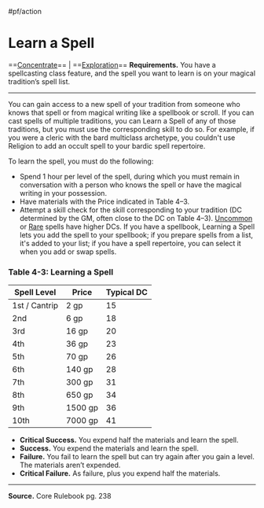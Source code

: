 #pf/action 
# Learn a Spell
==[Concentrate](../Traits/Concentrate.md)== | ==[Exploration](../Traits/Exploration.md)==
**Requirements.** You have a spellcasting class feature, and the spell you want to learn is on your magical tradition’s spell list.

---
You can gain access to a new spell of your tradition from someone who knows that spell or from magical writing like a spellbook or scroll. If you can cast spells of multiple traditions, you can Learn a Spell of any of those traditions, but you must use the corresponding skill to do so. For example, if you were a cleric with the bard multiclass archetype, you couldn't use Religion to add an occult spell to your bardic spell repertoire.

To learn the spell, you must do the following:
- Spend 1 hour per level of the spell, during which you must remain in conversation with a person who knows the spell or have the magical writing in your possession.
- Have materials with the Price indicated in Table 4–3.
- Attempt a skill check for the skill corresponding to your tradition (DC determined by the GM, often close to the DC on Table 4–3). [Uncommon](../Traits/Uncommon.md) or [Rare](../Traits/Rare.md) spells have higher DCs.
If you have a spellbook, Learning a Spell lets you add the spell to your spellbook; if you prepare spells from a list, it's added to your list; if you have a spell repertoire, you can select it when you add or swap spells.

### Table 4-3: Learning a Spell
| Spell Level   | Price   | Typical DC |
| ------------- | ------- | ---------- |
| 1st / Cantrip | 2 gp    | 15         |
| 2nd           | 6 gp    | 18         |
| 3rd           | 16 gp   | 20         |
| 4th           | 36 gp   | 23         |
| 5th           | 70 gp   | 26         |
| 6th           | 140 gp  | 28         |
| 7th           | 300 gp  | 31         |
| 8th           | 650 gp  | 34         |
| 9th           | 1500 gp | 36         |
| 10th          | 7000 gp | 41         |

- **Critical Success.** You expend half the materials and learn the spell.
- **Success.** You expend the materials and learn the spell.
- **Failure.** You fail to learn the spell but can try again after you gain a level. The materials aren’t expended.
- **Critical Failure.** As failure, plus you expend half the materials.

---
**Source.** Core Rulebook pg. 238 